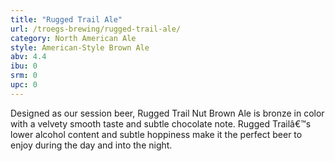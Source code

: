 ```yaml
---
title: "Rugged Trail Ale"
url: /troegs-brewing/rugged-trail-ale/
category: North American Ale
style: American-Style Brown Ale
abv: 4.4
ibu: 0
srm: 0
upc: 0
---
```

Designed as our session beer, Rugged Trail Nut Brown Ale is bronze in color with a velvety smooth taste and subtle chocolate note. Rugged Trailâ€™s lower alcohol content and subtle hoppiness make it the perfect beer to enjoy during the day and into the night.
